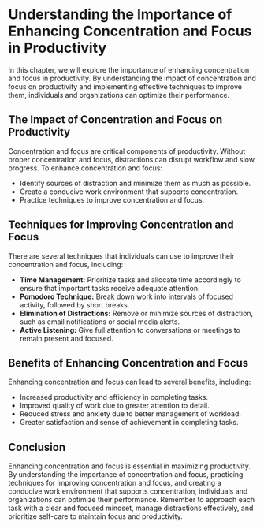 # Understanding the Importance of Enhancing Concentration and Focus in Productivity

In this chapter, we will explore the importance of enhancing concentration and focus in productivity. By understanding the impact of concentration and focus on productivity and implementing effective techniques to improve them, individuals and organizations can optimize their performance.

The Impact of Concentration and Focus on Productivity
-----------------------------------------------------

Concentration and focus are critical components of productivity. Without proper concentration and focus, distractions can disrupt workflow and slow progress. To enhance concentration and focus:

* Identify sources of distraction and minimize them as much as possible.
* Create a conducive work environment that supports concentration.
* Practice techniques to improve concentration and focus.

Techniques for Improving Concentration and Focus
------------------------------------------------

There are several techniques that individuals can use to improve their concentration and focus, including:

* **Time Management:** Prioritize tasks and allocate time accordingly to ensure that important tasks receive adequate attention.
* **Pomodoro Technique:** Break down work into intervals of focused activity, followed by short breaks.
* **Elimination of Distractions:** Remove or minimize sources of distraction, such as email notifications or social media alerts.
* **Active Listening:** Give full attention to conversations or meetings to remain present and focused.

Benefits of Enhancing Concentration and Focus
---------------------------------------------

Enhancing concentration and focus can lead to several benefits, including:

* Increased productivity and efficiency in completing tasks.
* Improved quality of work due to greater attention to detail.
* Reduced stress and anxiety due to better management of workload.
* Greater satisfaction and sense of achievement in completing tasks.

Conclusion
----------

Enhancing concentration and focus is essential in maximizing productivity. By understanding the importance of concentration and focus, practicing techniques for improving concentration and focus, and creating a conducive work environment that supports concentration, individuals and organizations can optimize their performance. Remember to approach each task with a clear and focused mindset, manage distractions effectively, and prioritize self-care to maintain focus and productivity.


